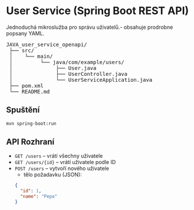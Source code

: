 # User Service (Spring Boot REST API)

Jednoduchá mikroslužba pro správu uživatelů.- obsahuje prodrobne popsany YAML.
<pre>
JAVA_user_service_openapi/
 ├── src/
 │    └── main/
 │         └── java/com/example/users/
 │              ├── User.java
 │              ├── UserController.java
 │              └── UserServiceApplication.java
 ├── pom.xml
 └── README.md
</pre>

## Spuštění
```bash
mvn spring-boot:run
```

## API Rozhraní
- `GET /users` – vrátí všechny uživatele  
- `GET /users/{id}` – vrátí uživatele podle ID  
- `POST /users` – vytvoří nového uživatele  
  - tělo požadavku (JSON):
  ```json
  {
    "id": 1,
    "name": "Pepa"
  }
  ```

